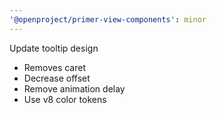 ```yaml
---
'@openproject/primer-view-components': minor
---
```


Update tooltip design
- Removes caret
- Decrease offset
- Remove animation delay
- Use v8 color tokens

<!-- Changed components: Tooltip -->

